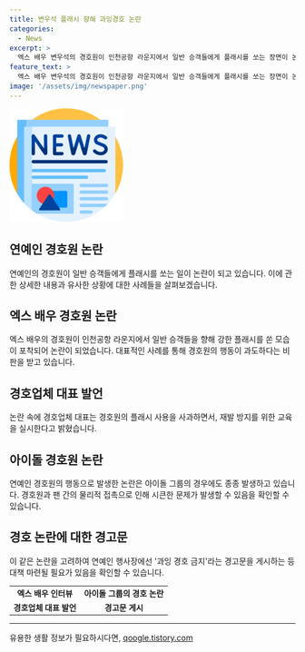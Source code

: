 ```yaml
---
title: 변우석 플래시 향해 과잉경호 논란
categories:
  - News
excerpt: >
  엑스 배우 변우석의 경호원이 인천공항 라운지에서 일반 승객들에게 플래시를 쏘는 장면이 논란을 일으키고 있다. 이에 대해 경호업체 대표는 사과하며 과잉 경호로 일반 승객들에게 불편을 준 점을 인정했다. 또한, 이러한 상황이 다시 일어나지 않도록 내부적으로 경호원에게 재발 방지 교육을 실시할 예정이라고 밝혔다. 이러한 사례들이 늘어나고 있어 최근 서울 동자아트홀은 과잉 경호 금지라는 경고문을 게시하기도 했다. 연예인과 경호원 사이의 갈등은 계속되고 있어 관심이 쏠리고 있다.
feature_text: >
  엑스 배우 변우석의 경호원이 인천공항 라운지에서 일반 승객들에게 플래시를 쏘는 장면이 논란을 일으키고 있다. 이에 대해 경호업체 대표는 사과하며 과잉 경호로 일반 승객들에게 불편을 준 점을 인정했다. 또한, 이러한 상황이 다시 일어나지 않도록 내부적으로 경호원에게 재발 방지 교육을 실시할 예정이라고 밝혔다. 이러한 사례들이 늘어나고 있어 최근 서울 동자아트홀은 과잉 경호 금지라는 경고문을 게시하기도 했다. 연예인과 경호원 사이의 갈등은 계속되고 있어 관심이 쏠리고 있다.
image: '/assets/img/newspaper.png'
---
```


<p><img src="/assets/img/newspaper.png" alt="kimp 속보" /></p>

<h2>연예인 경호원 논란</h2>

<p>연예인의 경호원이 일반 승객들에게 플래시를 쏘는 일이 논란이 되고 있습니다. 이에 관한 상세한 내용과 유사한 상황에 대한 사례들을 살펴보겠습니다.</p>

<h2 data-ke-size="size26">엑스 배우 경호원 논란</h2>

<p data-ke-size="size16">엑스 배우의 경호원이 인천공항 라운지에서 일반 승객들을 향해 강한 플래시를 쏜 모습이 포착되어 논란이 되었습니다. 대표적인 사례를 통해 경호원의 행동이 과도하다는 비판을 받고 있습니다. </p>

<h2 data-ke-size="size26">경호업체 대표 발언</h2>

<p data-ke-size="size16">논란 속에 경호업체 대표는 경호원의 플래시 사용을 사과하면서, 재발 방지를 위한 교육을 실시한다고 밝혔습니다.</p>

<h2 data-ke-size="size26">아이돌 경호원 논란</h2>

<p data-ke-size="size16">연예인 경호원의 행동으로 발생한 논란은 아이돌 그룹의 경우에도 종종 발생하고 있습니다. 경호원과 팬 간의 물리적 접촉으로 인해 시큰한 문제가 발생할 수 있음을 확인할 수 있습니다.</p>

<h2 data-ke-size="size26">경호 논란에 대한 경고문</h2>

<p data-ke-size="size16">이 같은 논란을 고려하여 연예인 행사장에선 '과잉 경호 금지'라는 경고문을 게시하는 등 대책 마련될 필요가 있음을 확인할 수 있습니다.</p>

<table>
    <tr><td style="text-align: center; height: 17px;"><b>엑스 배우 인터뷰</b></td><td style="text-align: center; height: 17px;"><b>아이돌 그룹의 경호 논란</b></td></tr>
    <tr><td style="text-align: center; height: 17px;"><b>경호업체 대표 발언</b></td><td style="text-align: center; height: 17px;"><b>경고문 게시</b></td></tr>
</table>

<p><hr></p>
유용한 생활 정보가 필요하시다면, <a href="https://qoogle.tistory.com" rel="dofollow">qoogle.tistory.com</a>


